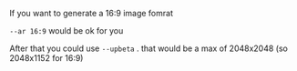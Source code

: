 If you want to generate a 16:9 image fomrat

`--ar 16:9` would be ok for you

After that you could use `--upbeta` . that would be a max of 2048x2048 (so 2048x1152 for 16:9)
